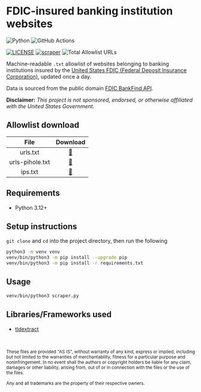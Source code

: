 # FDIC-insured banking institution websites

![Python](https://img.shields.io/badge/Python-FFD43B?style=for-the-badge&logo=python&logoColor=blue)
![GitHub Actions](https://img.shields.io/badge/GitHub_Actions-2088FF?style=for-the-badge&logo=github-actions&logoColor=white)

[![LICENSE](https://img.shields.io/badge/LICENSE-BSD--3--CLAUSE-GREEN?style=for-the-badge)](LICENSE)
[![scraper](https://img.shields.io/github/actions/workflow/status/elliotwutingfeng/FDIC-insured-banking-institution-websites/scraper.yml?branch=main&label=SCRAPER&style=for-the-badge)](https://github.com/elliotwutingfeng/FDIC-insured-banking-institution-websites/actions/workflows/scraper.yml)
![Total Allowlist URLs](https://tokei-rs.onrender.com/b1/github/elliotwutingfeng/FDIC-insured-banking-institution-websites?label=Total%20Allowlist%20URLS&style=for-the-badge)

Machine-readable `.txt` allowlist of websites belonging to banking institutions insured by the [United States FDIC (Federal Deposit Insurance Corporation)](https://fdic.gov), updated once a day.

Data is sourced from the public domain [FDIC BankFind API](https://banks.data.fdic.gov).

**Disclaimer:** _This project is not sponsored, endorsed, or otherwise affiliated with the United States Government._

## Allowlist download

| File | Download |
|:-:|:-:|
| urls.txt | [:floppy_disk:](urls.txt?raw=true) |
| urls-pihole.txt | [:floppy_disk:](urls-pihole.txt?raw=true) |
| ips.txt | [:floppy_disk:](ips.txt?raw=true) |

## Requirements

- Python 3.12+

## Setup instructions

`git clone` and `cd` into the project directory, then run the following

```bash
python3 -m venv venv
venv/bin/python3 -m pip install --upgrade pip
venv/bin/python3 -m pip install -r requirements.txt
```

## Usage

```bash
venv/bin/python3 scraper.py
```

## Libraries/Frameworks used

- [tldextract](https://github.com/john-kurkowski/tldextract)

&nbsp;

<sup>These files are provided "AS IS", without warranty of any kind, express or implied, including but not limited to the warranties of merchantability, fitness for a particular purpose and noninfringement. In no event shall the authors or copyright holders be liable for any claim, damages or other liability, arising from, out of or in connection with the files or the use of the files.</sup>

<sub>Any and all trademarks are the property of their respective owners.</sub>
